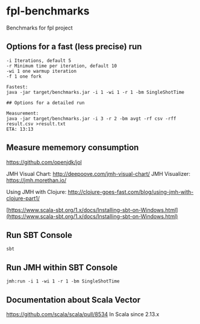 # fpl-benchmarks

Benchmarks for fpl project

## Options for a fast (less precise) run

```
-i Iterations, default 5
-r Minimum time per iteration, default 10
-wi 1 one warmup iteration
-f 1 one fork

Fastest:
java -jar target/benchmarks.jar -i 1 -wi 1 -r 1 -bm SingleShotTime

## Options for a detailed run

Measurement:
java -jar target/benchmarks.jar -i 3 -r 2 -bm avgt -rf csv -rff result.csv >result.txt
ETA: 13:13
```

## Measure mememory consumption

https://github.com/openjdk/jol



JMH Visual Chart: http://deepoove.com/jmh-visual-chart/
JMH Visualizer: https://jmh.morethan.io/

Using JMH with Clojure: http://clojure-goes-fast.com/blog/using-jmh-with-clojure-part1/


[https://www.scala-sbt.org/1.x/docs/Installing-sbt-on-Windows.html](https://www.scala-sbt.org/1.x/docs/Installing-sbt-on-Windows.html)

## Run SBT Console 

`sbt`

## Run JMH within SBT Console

`jmh:run -i 1 -wi 1 -r 1 -bm SingleShotTime`


## Documentation about Scala Vector

https://github.com/scala/scala/pull/8534
In Scala since 2.13.x

